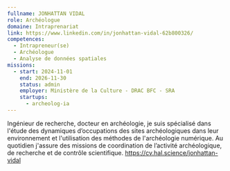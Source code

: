 ```yaml
---
fullname: JONHATTAN VIDAL
role: Archéologue
domaine: Intraprenariat
link: https://www.linkedin.com/in/jonhattan-vidal-62b800326/
competences:
  - Intrapreneur(se)
  - Archéologue
  - Analyse de données spatiales
missions:
  - start: 2024-11-01
    end: 2026-11-30
    status: admin
    employer: Ministère de la Culture - DRAC BFC - SRA
    startups:
      - archeolog-ia
---
```

Ingénieur de recherche, docteur en archéologie, je suis spécialisé dans l'étude des dynamiques d’occupations des sites archéologiques dans leur environnement et l'utilisation des méthodes de l'archéologie numérique. Au quotidien j'assure des missions de coordination de l’activité archéologique, de recherche et de contrôle scientifique.
https://cv.hal.science/jonhattan-vidal 